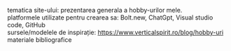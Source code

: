 tematica site-ului: prezentarea generala a hobby-urilor mele.<br>
platformele utilizate pentru crearea sa: Bolt.new, ChatGpt, Visual studio code, GitHub <br>
sursele/modelele de inspirație: https://www.verticalspirit.ro/blog/hobby-uri <br>
materiale bibliografice
